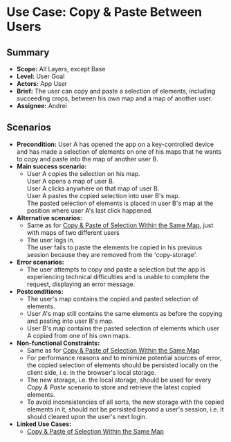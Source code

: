 # Use Case: Copy & Paste Between Users

## Summary

- **Scope:** All Layers, except Base
- **Level:** User Goal
- **Actors:** App User
- **Brief:** The user can copy and paste a selection of elements, including succeeding crops, between his own map and a map of another user.
- **Assignee:** Andrei

## Scenarios

- **Precondition:**
  User A has opened the app on a key-controlled device and has made a selection of elements on one of his maps that he wants to copy and paste into the map of another user B.
- **Main success scenario:**
  - User A copies the selection on his map.  
    User A opens a map of user B.  
    User A clicks anywhere on that map of user B.  
    User A pastes the copied selection into user B's map.  
    The pasted selection of elements is placed in user B's map at the position where user A's last click happened.
- **Alternative scenarios:**
  - Same as for [Copy & Paste of Selection Within the Same Map](../assigned/copy_paste_within_same_map.md#scenarios), just with maps of two different users
  - The user logs in.  
    The user fails to paste the elements he copied in his previous session because they are removed from the 'copy-storage'.
- **Error scenarios:**
  - The user attempts to copy and paste a selection but the app is experiencing technical difficulties and is unable to complete the request, displaying an error message.
- **Postconditions:**
  - The user's map contains the copied and pasted selection of elements.
  - User A's map still contains the same elements as before the copying and pasting into user B's map.
  - User B's map contains the pasted selection of elements which user A copied from one of his own maps.
- **Non-functional Constraints:**
  - Same as for [Copy & Paste of Selection Within the Same Map](../assigned/copy_paste_within_same_map.md#scenarios)
  - For performance reasons and to minimize potential sources of error, the copied selection of elements should be persisted locally on the client side, i.e. in the browser's local storage.
  - The new storage, i.e. the local storage, should be used for every _Copy & Paste_ scenario to store and retrieve the latest copied elements.
  - To avoid inconsistencies of all sorts, the new storage with the copied elements in it, should not be persisted beyond a user's session, i.e. it should cleared upon the user's next login.
- **Linked Use Cases:**
  - [Copy & Paste of Selection Within the Same Map](../assigned/copy_paste_within_same_map.md)
